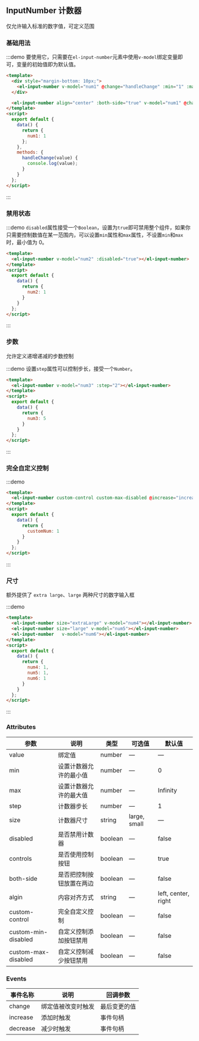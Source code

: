 <script>
  export default {
    data() {
      return {
        num1: 1,
        num2: 1,
        num3: 5,
        num4: 1,
        num5: 1,
        num6: 1,
        customNum: 1
      }
    },
    methods: {
      handleChange(value) {
        console.log(value);
      },
      increase () {
        this.customNum++
      },
      decrease () {
        this.customNum--
      }
    }
  };
</script>
<style>
  .demo-box.demo-input-number {
    .el-input-number + .el-input-number {
      margin-left: 10px;
    }
  }
</style>

## InputNumber 计数器

仅允许输入标准的数字值，可定义范围

### 基础用法

:::demo 要使用它，只需要在`el-input-number`元素中使用`v-model`绑定变量即可，变量的初始值即为默认值。
```html
<template>
  <div style="margin-bottom: 10px;">
    <el-input-number v-model="num1" @change="handleChange" :min="1" :max="10"></el-input-number>
  </div>

  <el-input-number align="center" :both-side="true" v-model="num1" @change="handleChange" :min="1" :max="10"></el-input-number>
</template>
<script>
  export default {
    data() {
      return {
        num1: 1
      };
    },
    methods: {
      handleChange(value) {
        console.log(value);
      }
    }
  };
</script>
```
:::

### 禁用状态

:::demo `disabled`属性接受一个`Boolean`，设置为`true`即可禁用整个组件，如果你只需要控制数值在某一范围内，可以设置`min`属性和`max`属性，不设置`min`和`max`时，最小值为 0。

```html
<template>
  <el-input-number v-model="num2" :disabled="true"></el-input-number>
</template>
<script>
  export default {
    data() {
      return {
        num2: 1
      }
    }
  };
</script>
```
:::

### 步数

允许定义递增递减的步数控制

:::demo 设置`step`属性可以控制步长，接受一个`Number`。

```html
<template>
  <el-input-number v-model="num3" :step="2"></el-input-number>
</template>
<script>
  export default {
    data() {
      return {
        num3: 5
      }
    }
  };
</script>
```
:::

### 完全自定义控制

:::demo

```html
<template>
  <el-input-number custom-control custom-max-disabled @increase="increase" @decrease="decrease" v-model="customNum"></el-input-number>
</template>
<script>
  export default {
    data() {
      return {
        customNum: 1
      }
    }
  };
</script>
```
:::

### 尺寸

额外提供了 `extra large`、`large` 两种尺寸的数字输入框

:::demo

```html
<template>
  <el-input-number size="extraLarge" v-model="num4"></el-input-number>
  <el-input-number size="large" v-model="num5"></el-input-number>
  <el-input-number   v-model="num6"></el-input-number>
</template>
<script>
  export default {
    data() {
      return {
        num4: 1,
        num5: 1,
        num6: 1
      }
    }
  };
</script>
```
:::

### Attributes
| 参数      | 说明          | 类型      | 可选值                           | 默认值  |
|----------|-------------- |----------|--------------------------------  |-------- |
| value    | 绑定值         | number | — | — |
| min      | 设置计数器允许的最小值 | number | — | 0 |
| max      | 设置计数器允许的最大值 | number | — | Infinity |
| step     | 计数器步长           | number   | — | 1 |
| size     | 计数器尺寸           | string   | large, small | — |
| disabled | 是否禁用计数器        | boolean | — | false |
| controls | 是否使用控制按钮        | boolean | — | true |
| both-side | 是否把控制按钮放置在两边        | boolean | — | false |
| algin | 内容对齐方式        | string | — | left, center, right |
| custom-control | 完全自定义控制        | boolean | — | false |
| custom-min-disabled | 自定义控制添加按钮禁用        | boolean | — | false |
| custom-max-disabled | 自定义控制减少按钮禁用       | boolean | — | false |

### Events
| 事件名称 | 说明 | 回调参数 |
|---------|--------|---------|
| change | 绑定值被改变时触发 | 最后变更的值 |
| increase | 添加时触发 | 事件句柄 |
| decrease | 减少时触发 | 事件句柄 |
